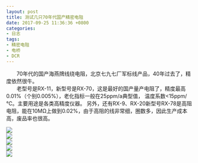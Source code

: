 ```yaml
---
layout: post
title: 测试几只70年代国产精密电阻
date: 2017-09-25 11:36:36 +0800
categories:
- 日志
tags:
- 精密电阻
- 电桥
- DCR
---
```


　　70年代的国产海燕牌线绕电阻，北京七九七厂军标线产品，40年过去了，精度依然很牛。    
　　老型号是RX-11，新型号是RX-70，这是最好的国产量产电阻了，精度最高0.01%（个别0.005%），老化指标一般在25ppm/a典型值， 温度系数<15ppm/℃。主要用途是各类高精度仪器。 另外，还有RX-9、RX-20新型号RX-78是高阻电阻，能在10MΩ上做到0.02%，由于高阻的线非常细，圈数多，因此生产成本高，废品率也很高。

![](https://github.com/bh3nvn/bh3nvn.github.io/raw/master/image/2017/2017-09-25-01.jpg)    
![](https://github.com/bh3nvn/bh3nvn.github.io/raw/master/image/2017/2017-09-25-02.jpg)    
![](https://github.com/bh3nvn/bh3nvn.github.io/raw/master/image/2017/2017-09-25-03.jpg)    
![](https://github.com/bh3nvn/bh3nvn.github.io/raw/master/image/2017/2017-09-25-04.jpg)    
![](https://github.com/bh3nvn/bh3nvn.github.io/raw/master/image/2017/2017-09-25-05.jpg)    　　